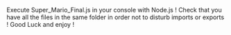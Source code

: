 Execute Super_Mario_Final.js in your console with Node.js !
Check that you have all the files in the same folder in order not to disturb imports or exports !
Good Luck and enjoy !